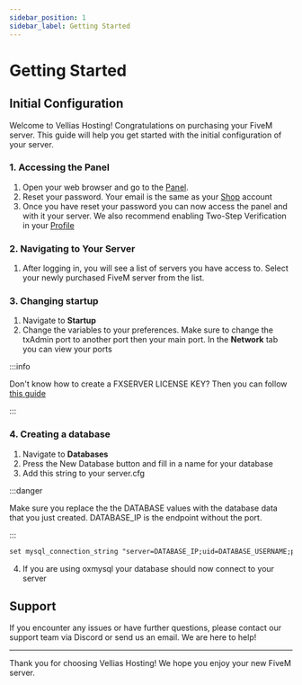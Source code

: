 ```yaml
---
sidebar_position: 1
sidebar_label: Getting Started
---
```


# Getting Started

## Initial Configuration

Welcome to Vellias Hosting! Congratulations on purchasing your FiveM server. This guide will help you get started with the initial configuration of your server.

### 1. Accessing the Panel

1. Open your web browser and go to the [Panel](https://gamepanel.vellias.nl).
2. Reset your password. Your email is the same as your [Shop](https://shop.velliashosting.online) account
3. Once you have reset your password you can now access the panel and with it your server. We also recommend enabling Two-Step Verification in your [Profile](https://gamepanel.vellias.nl/account)

### 2. Navigating to Your Server

1. After logging in, you will see a list of servers you have access to. Select your newly purchased FiveM server from the list.

### 3. Changing startup

1. Navigate to **Startup**
2. Change the variables to your preferences. Make sure to change the txAdmin port to another port then your main port. In the **Network** tab you can view your ports

:::info

Don't know how to create a FXSERVER LICENSE KEY? Then you can follow [this guide](https://support.cfx.re/hc/en-us/articles/8014850328348-How-to-create-a-server-license-key)

:::

### 4. Creating a database

1. Navigate to **Databases**
2. Press the New Database button and fill in a name for your database
3. Add this string to your server.cfg

:::danger

Make sure you replace the the DATABASE values with the database data that you just created.
DATABASE_IP is the endpoint without the port.

:::

```txt
set mysql_connection_string "server=DATABASE_IP;uid=DATABASE_USERNAME;password=DATABASE_PASSWORD;database=DATABASE_NAME"
```

4. If you are using oxmysql your database should now connect to your server

## Support

If you encounter any issues or have further questions, please contact our support team via Discord or send us an email. We are here to help!

---

Thank you for choosing Vellias Hosting! We hope you enjoy your new FiveM server.
